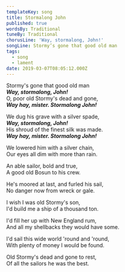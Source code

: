 ```yaml
---
templateKey: song
title: Stormalong John
published: true
wordsBy: Traditional
tuneBy: Traditional
chorusLine: 'Way, stormalong, John!'
songLine: Stormy’s gone that good old man
tags:
  - song
  - lament
date: 2019-03-07T08:05:12.000Z
---
```

Stormy's gone that good old man\
***Way, stormalong, John!***\
O, poor old Stormy's dead and gone,\
***Way hay, mister. Stormalong John!***

We dug his grave with a silver spade,\
***Way, stormalong, John!***\
His shroud of the finest silk was made.\
***Way hay, mister. Stormalong John!***

We lowered him with a silver chain,\
Our eyes all dim with more than rain.

An able sailor, bold and true,\
A good old Bosun to his crew.

He's moored at last, and furled his sail,\
No danger now from wreck or gale.

I wish I was old Stormy's son,\
I'd build me a ship of a thousand ton.

I'd fill her up with New England rum,\
And all my shellbacks they would have some.

I'd sail this wide world 'round and 'round,\
With plenty of money I would be found.

Old Stormy's dead and gone to rest,\
Of all the sailors he was the best.
